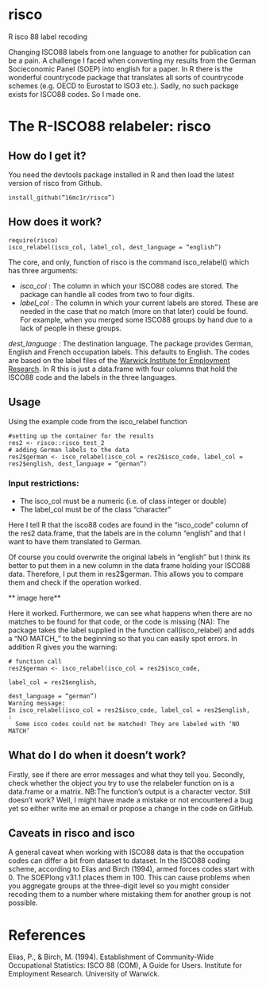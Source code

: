 # risco
R isco 88 label recoding

Changing ISCO88 labels from one language to another for publication can be a pain. A challenge I faced when converting my results from the German Socieconomic Panel (SOEP) into english for a paper. In R there is the wonderful countrycode package that translates all sorts of countrycode schemes (e.g. OECD to Eurostat to ISO3 etc.). Sadly,  no such package exists for ISCO88 codes. 
So I made one.

# The R-ISCO88 relabeler: risco

## How do I get it?
You need the devtools package installed in R and then load the latest version of risco from Github. 

``` require(devtools)
install_github(“16mc1r/risco”)
```

## How does it work?

```
require(risco)
isco_relabel(isco_col, label_col, dest_language = “english”)
```

The core, and only, function of risco is the command isco_relabel() which has three arguments: 

* *isco_col* : The column in which your ISCO88 codes are stored. The package can handle all codes from two to four digits. 
* *label_col* : The column in which your current labels are stored. These are needed in the case that no match (more on that later) could be found. For example, when you merged some ISCO88 groups by hand due to a lack of people in these groups. 

*dest_language* : The destination language. The package provides German, English and French occupation labels. This defaults to English.  The codes are based on the label files of the [Warwick Institute for Employment Research](https://web.archive.org/web/20170117172404/http://www2.warwick.ac.uk/fac/soc/ier/research/classification/isco88). In R this is just a data.frame with four columns that hold the ISCO88 code and the labels in the three languages.

## Usage

Using the example code from the isco_relabel function 

```
#setting up the container for the results
res2 <- risco::risco_test_2
# adding German labels to the data
res2$german <- isco_relabel(isco_col = res2$isco_code, label_col = res2$english, dest_language = “german”)
```

### Input restrictions:
* The isco_col must be a numeric (i.e. of class integer or double)
* The label_col must be of the class “character”

Here I tell R that the isco88 codes are found in the “isco_code” column of the res2 data.frame, that the labels are in the column “english” and that I want to have them translated to German. 

Of course you could overwrite the original labels in “english” but I think its better to put them in a new column in the data frame holding your ISCO88 data. Therefore, I put them in res2$german. This allows you to compare them and check if the operation worked.

** image here**

Here it worked. Furthermore, we can see what happens when there are no matches to be found for that code, or the code is missing (NA): The package takes the label supplied in the function call(isco_relabel) and adds a “NO MATCH_” to the beginning so that you can easily spot errors. In addition R gives you the warning:

```
# function call
res2$german <- isco_relabel(isco_col = res2$isco_code, 
                                                                label_col = res2$english,
                                                                dest_language = “german”)
Warning message:
In isco_relabel(isco_col = res2$isco_code, label_col = res2$english,  :
  Some isco codes could not be matched! They are labeled with ‘NO MATCH’
```

## What do I do when it doesn’t work?
Firstly, see if there are error messages and what they tell you. Secondly, check whether the object you try to use the relabeler function on is a data.frame or a matrix. NB:The function’s output is a character vector.
Still doesn’t work? Well, I might have made a mistake or not encountered a bug yet so either write me an email or propose a change in the code on GitHub.

## Caveats in risco and isco
A general caveat when working with ISCO88 data is that the occupation codes can differ a bit from dataset to dataset. In the ISCO88 coding scheme, according to Elias and Birch (1994), armed forces codes start with 0. The SOEPlong v31.1 places them in 100. This can cause problems when you aggregate groups at the three-digit level so you might consider recoding them to a number where mistaking them for another group is not possible.


# References
Elias, P., & Birch, M. (1994). Establishment of Community-Wide Occupational Statistics:
ISCO 88 (COM), A Guide for Users. Institute for Employment Research. University of Warwick.
